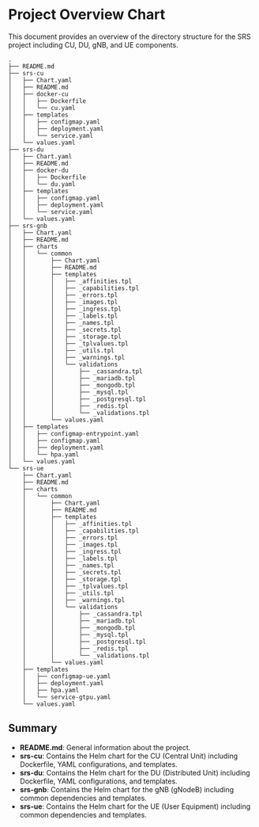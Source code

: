 # Project Overview Chart

This document provides an overview of the directory structure for the SRS project including CU, DU, gNB, and UE components.

```plaintext
.
├── README.md
├── srs-cu
│   ├── Chart.yaml
│   ├── README.md
│   ├── docker-cu
│   │   ├── Dockerfile
│   │   └── cu.yaml
│   ├── templates
│   │   ├── configmap.yaml
│   │   ├── deployment.yaml
│   │   └── service.yaml
│   └── values.yaml
├── srs-du
│   ├── Chart.yaml
│   ├── README.md
│   ├── docker-du
│   │   ├── Dockerfile
│   │   └── du.yaml
│   ├── templates
│   │   ├── configmap.yaml
│   │   ├── deployment.yaml
│   │   └── service.yaml
│   └── values.yaml
├── srs-gnb
│   ├── Chart.yaml
│   ├── README.md
│   ├── charts
│   │   └── common
│   │       ├── Chart.yaml
│   │       ├── README.md
│   │       ├── templates
│   │       │   ├── _affinities.tpl
│   │       │   ├── _capabilities.tpl
│   │       │   ├── _errors.tpl
│   │       │   ├── _images.tpl
│   │       │   ├── _ingress.tpl
│   │       │   ├── _labels.tpl
│   │       │   ├── _names.tpl
│   │       │   ├── _secrets.tpl
│   │       │   ├── _storage.tpl
│   │       │   ├── _tplvalues.tpl
│   │       │   ├── _utils.tpl
│   │       │   ├── _warnings.tpl
│   │       │   └── validations
│   │       │       ├── _cassandra.tpl
│   │       │       ├── _mariadb.tpl
│   │       │       ├── _mongodb.tpl
│   │       │       ├── _mysql.tpl
│   │       │       ├── _postgresql.tpl
│   │       │       ├── _redis.tpl
│   │       │       └── _validations.tpl
│   │       └── values.yaml
│   ├── templates
│   │   ├── configmap-entrypoint.yaml
│   │   ├── configmap.yaml
│   │   ├── deployment.yaml
│   │   └── hpa.yaml
│   └── values.yaml
└── srs-ue
    ├── Chart.yaml
    ├── README.md
    ├── charts
    │   └── common
    │       ├── Chart.yaml
    │       ├── README.md
    │       ├── templates
    │       │   ├── _affinities.tpl
    │       │   ├── _capabilities.tpl
    │       │   ├── _errors.tpl
    │       │   ├── _images.tpl
    │       │   ├── _ingress.tpl
    │       │   ├── _labels.tpl
    │       │   ├── _names.tpl
    │       │   ├── _secrets.tpl
    │       │   ├── _storage.tpl
    │       │   ├── _tplvalues.tpl
    │       │   ├── _utils.tpl
    │       │   ├── _warnings.tpl
    │       │   └── validations
    │       │       ├── _cassandra.tpl
    │       │       ├── _mariadb.tpl
    │       │       ├── _mongodb.tpl
    │       │       ├── _mysql.tpl
    │       │       ├── _postgresql.tpl
    │       │       ├── _redis.tpl
    │       │       └── _validations.tpl
    │       └── values.yaml
    ├── templates
    │   ├── configmap-ue.yaml
    │   ├── deployment.yaml
    │   ├── hpa.yaml
    │   └── service-gtpu.yaml
    └── values.yaml
```

## Summary

- **README.md**: General information about the project.
- **srs-cu**: Contains the Helm chart for the CU (Central Unit) including Dockerfile, YAML configurations, and templates.
- **srs-du**: Contains the Helm chart for the DU (Distributed Unit) including Dockerfile, YAML configurations, and templates.
- **srs-gnb**: Contains the Helm chart for the gNB (gNodeB) including common dependencies and templates.
- **srs-ue**: Contains the Helm chart for the UE (User Equipment) including common dependencies and templates.